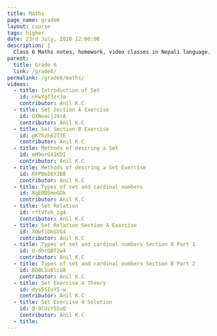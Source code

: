 ```yaml
---
title: Maths
page_name: grade6
layout: course
tags: higher
date: 23rd July, 2020 12:00:00
description: |
  Class 6 Maths notes, homework, video classes in Nepali language.
parent:
  title: Grade 6
  link: /grade6/
permalink: /grade6/maths/
videos:
  - title: Introduction of Set
    id: nFwYgT3zrJo
    contributor: Anil K.C
  - title: Set Section A Exercise
    id: UXNeocjJ9rA
    contributor: Anil K.C
  - title: Set Section B Exercise
    id: gK7hzh62TfE
    contributor: Anil K.C
  - title: Methods of descring a Set
    id: eM9orG41KDI
    contributor: Anil K.C
  - title: Methods of descring a Set Exercise
    id: RFPBmI6YJB8
    contributor: Anil K.C
  - title: Types of set and cardinal numbers
    id: 8qE0D5moGDk
    contributor: Anil K.C
  - title: Set Relation
    id: rftVfeb_zg4
    contributor: Anil K.C
  - title: Set Relation Section A Exercise
    id: XQwflOhGVG4
    contributor: Anil K.C
  - title: Types of set and cardinal numbers Section B Part 1
    id: U-dhcQBT2w4
    contributor: Anil K.C
  - title: Types of set and cardinal numbers Section B Part 2
    id: BQ0L1u8liG8
    contributor: Anil K.C
  - title: Set Exercise 4 Theory
    id: dys5SIuY5-w
    contributor: Anil K.C
  - title: Set Exercise 4 Solution
    id: Q-9CUiY55uQ
    contributor: Anil K.C
  - title:
---
```



